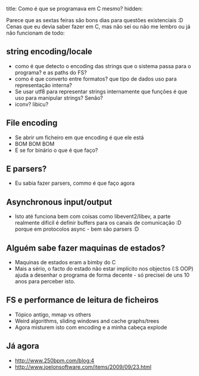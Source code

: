 title: Como é que se programava em C mesmo?
hidden:

Parece que as sextas feiras são bons dias para questões existenciais :D
Cenas que eu devia saber fazer em C, mas não sei ou não me lembro ou já não funcionam de todo:

## string encoding/locale

- como é que detecto o encoding das strings que o sistema passa para o
  programa? e as paths do FS?
- como é que converto entre formatos? que tipo de dados uso para
  representação interna?
- Se usar utf8 para representar strings internamente que funções é que
  uso para manipular strings? Senão?
- iconv? libicu?

## File encoding

- Se abrir um ficheiro em que encoding é que ele está
- BOM BOM BOM
- E se for binário o que é que faço?

## E parsers?

- Eu sabia fazer parsers, commo é que faço agora

## Asynchronous input/output

- Isto até funciona bem com coisas como libevent2/libev, a parte
  realmente difícil é definir buffers para os canais de comunicação :D
  porque em protocolos async - bem são parsers :D

## Alguém sabe fazer maquinas de estados?

- Maquinas de estados eram a bimby do C
- Mais a sério, o facto do estado não estar implícito nos objectos (:S
  OOP) ajuda a desenhar o programa de forma decente - só precisei de
  uns 10 anos para perceber isto.

## FS e performance de leitura de ficheiros

- Tópico antigo, mmap vs others
- Weird algorithms, sliding windows and cache graphs/trees
- Agora misturem isto com encoding e a minha cabeça explode


## Já agora

* http://www.250bpm.com/blog:4
* http://www.joelonsoftware.com/items/2009/09/23.html


